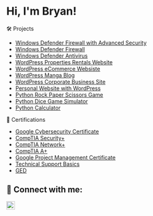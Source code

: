 <h1>Hi, I'm Bryan!</h1>
<h></h>🛠️ Projects</h2>

- [Windows Defender Firewall with Advanced Security](https://github.com/Bryan-Mahadeea/Win-Firead)
- [Windows Defender Firewall](https://github.com/Bryan-Mahadeea/Win-Defire)
- [Windows Defender Antivirus](https://github.com/Bryan-Mahadeea/Win-Def-Ant)
- [WordPress Properties Rentals Website](https://rental.b-mahadeea.com/)
- [WordPress eCommerce Websiste](https://onstore.b-mahadeea.com/)
- [WordPress Manga Blog](https://www.berserkguts.com/)
- [WordPress Corporate Business Site](https://site1.b-mahadeea.com/)
- [Personal Website with WordPress](https://b-mahadeea.com/)
- [Python Rock Paper Scissors Game](https://github.com/Bryan-Mahadeea/Python-Game)
- [Python Dice Game Simulator](https://github.com/Bryan-Mahadeea/Python-Dice)
- [Python Calculator](https://github.com/Bryan-Mahadeea/Python-Calculator)
 
    
<h>📃 Certifications</h2>
- [Google Cybersecurity Certificate](https://www.credly.com/badges/0c01399e-51b2-4e73-b712-fb6e497fc94d/public_url)
- [CompTIA Security+](https://www.credly.com/badges/56625440-2d5a-471f-82ee-b1281ce461c5/public_url)
- [CompTIA Network+](https://www.credly.com/badges/4f599384-decf-4a58-9911-1dd065942026/public_url)
- [CompTIA A+](https://www.credly.com/badges/fc04431f-46db-4105-99cf-ed58a1d3224c/public_url)
- [Google Project Management Certificate](https://www.credly.com/badges/8770cccb-5673-49fc-be23-01cfb2dd302c/public_url)
- [Technical Support Basics](https://www.credly.com/badges/cc8b15be-b5b4-42de-8569-afb240d31b7a/public_url)
- [GED](https://www.credly.com/badges/b434e5ba-f864-49ad-8f66-0969dc48023c/public_url)

<h2> 🤳 Connect with me:</h2>


[<img align="left" alt="JoshMadakor | LinkedIn" width="22px" src="https://cdn.jsdelivr.net/npm/simple-icons@v3/icons/linkedin.svg" />][linkedin]



[linkedin]:https://www.linkedin.com/in/bryan-mahadeea



